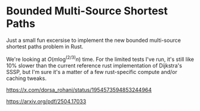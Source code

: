 # Bounded Multi-Source Shortest Paths

Just a small fun excersise to implement the new bounded multi-source shortest paths problem in Rust.

We're looking at $O(m \log^{(2/3)} n)$ time. For the limited tests I've run, it's still like 10% slower than the current reference rust implementation of Dijkstra's SSSP, but I'm sure it's a matter of a few rust-specific compute and/or caching tweaks.

https://x.com/dorsa_rohani/status/1954573594853244964

https://arxiv.org/pdf/2504.17033